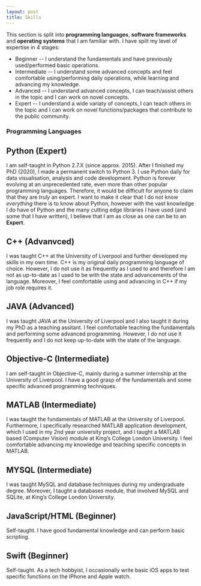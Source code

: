 ```yaml
---
layout: post
title: Skills
---
```


This section is split into **programming languages**, **software frameworks** and **operating systems** that I am familiar with.
I have split my level of expertise in 4 stages:

* Beginner -- I understand the fundamentals and have previously used/performed basic operations.
* Intermediate -- I understand some advanced concepts and feel comfortable using/performing daily operations, while learning and advancing my knowledge.
* Advanced -- I understand advanced concepts, I can teach/assist others in the topic and I can work on novel concepts.
* Expert -- I understand a wide variaty of concepts, I can teach others in the topic and I can work on novel functions/packages that contribute to the public community.

### Programming Languages

## Python (Expert)

I am self-taught in Python 2.7.X (since approx. 2015). After I finished my PhD (2020), I made a permanent switch to Python 3. 
I use Python daily for data visualisation, analysis and code development. 
Python is forever evolving at an unprecedented rate, even more than other popular programming languages. 
Therefore, it would be difficult for anyone to claim that they are _truly_ an expert. 
I want to make it clear that I do not know _everything_ there is to know about Python, however with the vast knowledge I do have of Python and the many cutting edge libraries I have used (and some that I have written), I believe that I am as close as one can be to an **Expert**.

## C++ (Advanvced)

I was taught C++ at the University of Liverpool and further developed my skills in my own time. 
C++ is my original daily programming language of choice.
However, I do not use it as frequently as I used to and therefore I am not as up-to-date as I used to be with the state and advancements of the language.
Moreover, I feel comfortable using and advancing in C++ if my job role requires it.

## JAVA (Advanced)

I was taught JAVA at the University of Liverpool and I also taught it during my PhD as a teaching assitant. 
I feel comfortable teaching the fundamentals and performing some advanced programming.
However, I do not use it frequently and I do not keep up-to-date with the state of the language.

## Objective-C (Intermediate)

I am self-taught in Objective-C, mainly during a summer internship at the University of Liverpool. 
I have a good grasp of the fundamentals and some specific advanced programming techniques.

## MATLAB (Intermediate)

I was taught the fundamentals of MATLAB at the University of Liverpool. 
Furthermore, I specifically researched MATLAB application development, which I used in my 2nd year university project, and I taught a MATLAB based (Computer Vision) module at King’s College London University.
I feel comfortable advancing my knowledge and teaching specific concepts in MATLAB.

## MYSQL (Intermediate)

I was taught MySQL and database techniques during my undergraduate degree. 
Moreover, I taught a databases module, that involved MySQL and SQLite, at King’s College London University.

## JavaScript/HTML (Beginner)

Self-taught.
I have good fundamental knowledge and can perform basic scripting.

## Swift (Beginner)

Self-taught.
As a tech hobbyist, I occasionally write basic iOS apps to test specific functions on the IPhone and Apple watch.
